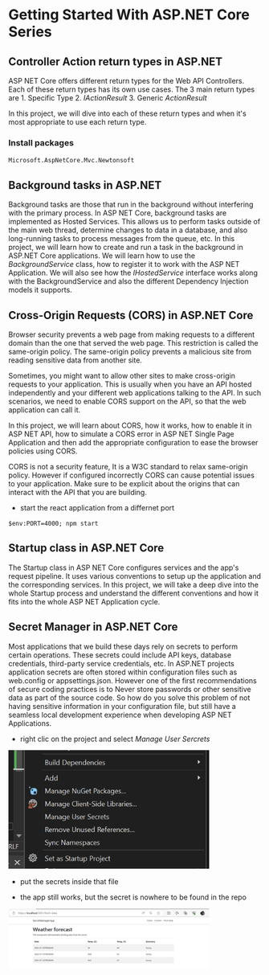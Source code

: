 # Getting Started With ASP.NET Core Series


## Controller Action return types in ASP.NET

ASP NET Core offers different return types for the Web API Controllers. Each of these return types has its own use cases. The 3 main return types are
    1. Specific Type
    2. *IActionResult*
    3. Generic *ActionResult*

In this project, we will dive into each of these return types and when it's most appropriate to use each return type.

### Install packages
```
Microsoft.AspNetCore.Mvc.Newtonsoft
```


## Background tasks in ASP.NET

Background tasks are those that run in the background without interfering with the primary process. In ASP NET Core, background tasks are implemented as Hosted Services. This allows us to perform tasks outside of the main web thread, determine changes to data in a database, and also long-running tasks to process messages from the queue, etc. In this project, we will learn how to create and run a task in the background in ASP.NET Core applications. We will learn how to use the *BackgroundService* class, how to register it to work with the ASP NET Application. We will also see how the *IHostedService* interface works along with the BackgroundService and also the different Dependency Injection models it supports.


## Cross-Origin Requests (CORS) in ASP.NET Core

Browser security prevents a web page from making requests to a different domain than the one that served the web page. This restriction is called the same-origin policy. The same-origin policy prevents a malicious site from reading sensitive data from another site. 

Sometimes, you might want to allow other sites to make cross-origin requests to your application. This is usually when you have an API hosted independently and your different web applications talking to the API. In such scenarios,  we need to enable CORS support on the API, so that the web application can call it.

In this project, we will learn about CORS, how it works, how to enable it in ASP NET API, how to simulate a CORS error in ASP NET Single Page Application and then add the appropriate configuration to ease the browser policies using CORS. 

CORS is not a security feature, It is a W3C standard to relax same-origin policy. However if configured incorrectly CORS can cause potential issues to your application. Make sure to be explicit about the origins that can interact with the API that you are building.

- start the react application from a differnet port
```
$env:PORT=4000; npm start
```


## Startup class in ASP.NET Core

The Startup class in ASP NET Core configures services and the app's request pipeline. It uses various conventions to setup up the application and the corresponding services. In this project, we will take a deep dive into the whole Startup process and understand the different conventions and how it fits into the whole ASP NET Application cycle.


## Secret Manager in ASP.NET Core

Most applications that we build these days rely on secrets to perform certain operations. These secrets could include API keys, database credentials, third-party service credentials, etc. In ASP.NET projects application secrets are often stored within configuration files such as web.config or appsettings.json. However one of the first recommendations of secure coding practices is to Never store passwords or other sensitive data as part of the source code. So how do you solve this problem of not having sensitive information in your configuration file, but still have a seamless local development experience when developing ASP NET Applications.

- right clic on the project and select *Manage User Sercrets*
<img src="/pictures/user_secret.png" title="user secret"  width="400">

- put the secrets inside that file

- the app still works, but the secret is nowhere to be found in the repo
<img src="/pictures/user_secret2.png" title="user secret"  width="400">